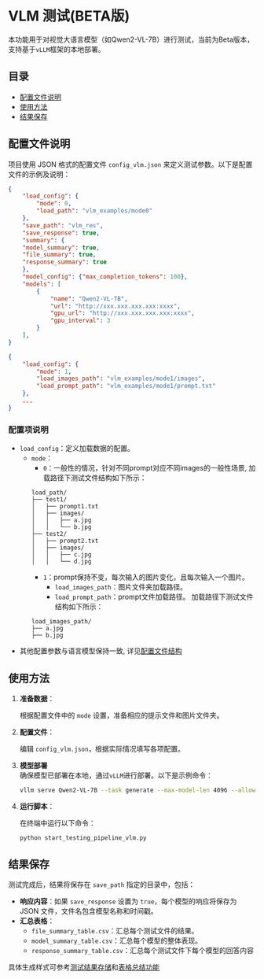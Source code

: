 # VLM 测试(BETA版)
本功能用于对视觉大语言模型（如Qwen2-VL-7B）进行测试，当前为Beta版本，支持基于`vLLM`框架的本地部署。

## 目录

- [配置文件说明](#配置文件说明)
- [使用方法](#使用方法)
- [结果保存](#结果保存)

## 配置文件说明

项目使用 JSON 格式的配置文件 `config_vlm.json` 来定义测试参数。以下是配置文件的示例及说明：

```json
{
    "load_config": {
        "mode": 0,
        "load_path": "vlm_examples/mode0"
    },
    "save_path": "vlm_res",
    "save_response": true,
    "summary": {
    "model_summary": true,
    "file_summary": true,
    "response_summary": true
    },
    "model_config": {"max_completion_tokens": 100},
    "models": [
        {
            "name": "Qwen2-VL-7B",
            "url": "http://xxx.xxx.xxx.xxx:xxxx",
            "gpu_url": "http://xxx.xxx.xxx.xxx:xxxx",
            "gpu_interval": 3
        }
    ],
}
```

```json
{
    "load_config": {
        "mode": 1,
        "load_images_path": "vlm_examples/mode1/images",
        "load_prompt_path": "vlm_examples/mode1/prompt.txt"
    },
    ...
}
```

### 配置项说明

- `load_config`：定义加载数据的配置。
  - `mode`：
    - `0`：一般性的情况，针对不同prompt对应不同images的一般性场景, 加载路径下测试文件结构如下所示：
    ```
    load_path/
    ├── test1/
    │   ├── prompt1.txt
    │   ├── images/
    │   │   ├── a.jpg
    │   │   └── b.jpg
    ├── test2/
    │   ├── prompt2.txt
    │   ├── images/
    │   │   ├── c.jpg
    │   │   └── d.jpg
    ```
    - `1`：prompt保持不变，每次输入的图片变化，且每次输入一个图片。
      - `load_images_path`：图片文件夹加载路径。
      - `load_prompt_path`：prompt文件加载路径。
      加载路径下测试文件结构如下所示：
    ```
    load_images_path/
    ├── a.jpg
    ├── b.jpg

- 其他配置参数与语言模型保持一致, 详见[配置文件结构](../README.md#%E9%85%8D%E7%BD%AE%E6%96%87%E4%BB%B6%E7%BB%93%E6%9E%84)

## 使用方法

1. **准备数据**：

   根据配置文件中的 `mode` 设置，准备相应的提示文件和图片文件夹。

2. **配置文件**：

   编辑 `config_vlm.json`，根据实际情况填写各项配置。

3. **模型部署**  
   确保模型已部署在本地，通过`vLLM`进行部署。以下是示例命令：
   ```bash
   vllm serve Qwen2-VL-7B --task generate --max-model-len 4096 --allowed-local-media-path path-to-testing_pipeline --limit-mm-per-prompt image=k
   ```

4. **运行脚本**：

   在终端中运行以下命令：

   ```bash
   python start_testing_pipeline_vlm.py
   ```

## 结果保存

测试完成后，结果将保存在 `save_path` 指定的目录中，包括：

- **响应内容**：如果 `save_response` 设置为 `true`，每个模型的响应将保存为 JSON 文件，文件名包含模型名称和时间戳。
- **汇总表格**：
  - `file_summary_table.csv`：汇总每个测试文件的结果。
  - `model_summary_table.csv`：汇总每个模型的整体表现。
  - `response_summary_table.csv`：汇总每个测试文件下每个模型的回答内容

具体生成样式可参考[测试结果存储](../README.md#%E6%B5%8B%E8%AF%95%E7%BB%93%E6%9E%9C%E5%AD%98%E5%82%A8)和[表格总结功能](../README.md#%E8%A1%A8%E6%A0%BC%E6%80%BB%E7%BB%93%E5%8A%9F%E8%83%BD)

